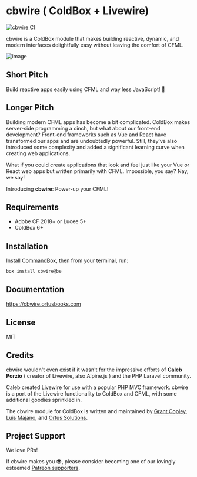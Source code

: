 # cbwire ( ColdBox + Livewire)

[![cbwire CI](https://github.com/coldbox-modules/cbwire/actions/workflows/ci.yml/badge.svg?branch=development)](https://github.com/coldbox-modules/cbwire/actions/workflows/ci.yml)

cbwire is a ColdBox module that makes building reactive, dynamic, and modern interfaces delightfully easy without leaving the comfort of CFML.

![image](https://user-images.githubusercontent.com/1197835/136311530-a9647105-09b8-4c49-8ea0-85cb73714de2.png)

## Short Pitch

Build reactive apps easily using CFML and way less JavaScript! 🎉

## Longer Pitch

Building modern CFML apps has become a bit complicated. ColdBox makes server-side programming a cinch, but what about our front-end development? Front-end frameworks such as Vue and React have transformed our apps and are undoubtedly powerful. Still, they’ve also introduced some complexity and added a significant learning curve when creating web applications.

What if you could create applications that look and feel just like your Vue or React web apps but written primarily with CFML. Impossible, you say? Nay, we say!

Introducing **cbwire**: Power-up your CFML!

## Requirements
* Adobe CF 2018+ or Lucee 5+
* ColdBox 6+

## Installation

Install [CommandBox](https://www.ortussolutions.com/products/commandbox), then from your terminal, run:

```bash
box install cbwire@be
```

## Documentation

https://cbwire.ortusbooks.com

## License

MIT

## Credits

cbwire wouldn't even exist if it wasn't for the impressive efforts of **Caleb Porzio** ( creator of Livewire, also Alpine.js ) and the PHP Laravel community. 

Caleb created Livewire for use with a popular PHP MVC framework. cbwire is a port of the Livewire functionality to ColdBox and CFML, with some additional goodies sprinkled in.

The cbwire module for ColdBox is written and maintained by [Grant Copley](https://twitter.com/grantcopley), [Luis Majano](https://twitter.com/lmajano), and [Ortus Solutions](https://www.ortussolutions.com/).

## Project Support

We love PRs!

If cbwire makes you 😎, please consider becoming one of our lovingly esteemed [Patreon supporters](https://www.patreon.com/ortussolutions).
